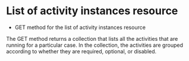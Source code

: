# List of activity instances resource

- GET method for the list of activity instances resource

The GET method returns a collection that lists all the activities that are running for a particular case. In the collection, the activities are grouped according to whether they are required, optional, or disabled.